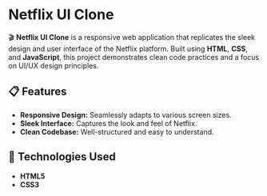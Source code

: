 # Netflix UI Clone  

🎬 **Netflix UI Clone** is a responsive web application that replicates the sleek design and user interface of the Netflix platform. Built using **HTML**, **CSS**, and **JavaScript**, this project demonstrates clean code practices and a focus on UI/UX design principles.  

## 📋 Features  
- **Responsive Design:** Seamlessly adapts to various screen sizes.  
- **Sleek Interface:** Captures the look and feel of Netflix.  
- **Clean Codebase:** Well-structured and easy to understand.  

## 🚀 Technologies Used  
- **HTML5**  
- **CSS3**    
